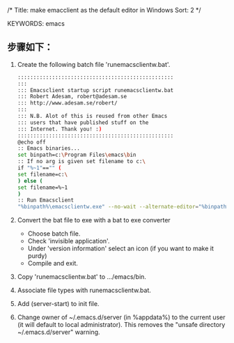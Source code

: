 /*
 Title: make emacclient as the default editor in Windows
 Sort: 2
 */

KEYWORDS: emacs

## 步骤如下：　　
1. Create the following batch file 'runemacsclientw.bat'.
    ```sh
    ::::::::::::::::::::::::::::::::::::::::::::::::::
    :::
    ::: Emacsclient startup script runemacsclientw.bat
    ::: Robert Adesam, robert@adesam.se
    ::: http://www.adesam.se/robert/
    :::
    ::: N.B. Alot of this is reused from other Emacs
    ::: users that have published stuff on the
    ::: Internet. Thank you! :)
    ::::::::::::::::::::::::::::::::::::::::::::::::::
    @echo off
    :: Emacs binaries...
    set binpath=c:\Program Files\emacs\bin
    :: If no arg is given set filename to c:\
    if "%~1"=="" (
    set filename=c:\
    ) else (
    set filename=%~1
    )
    :: Run Emacsclient
    "%binpath%\emacsclientw.exe" --no-wait --alternate-editor="%binpath%\runemacs.exe" "%filename%"
    ```
2. Convert the bat file to exe with a bat to exe converter    
    - Choose batch file.
    - Check 'invisible application'.
    - Under 'version information' select an icon (if you want to make it purdy)
    - Compile and exit.

3. Copy 'runemacsclientw.bat' to .../emacs/bin.
4. Associate file types with runemacsclientw.bat.
5. Add (server-start) to init file.
6. Change owner of ~/.emacs.d/server (in %appdata%) to the current
    user (it will default to local administrator). This removes the
    "unsafe directory ~/.emacs.d/server" warning.




